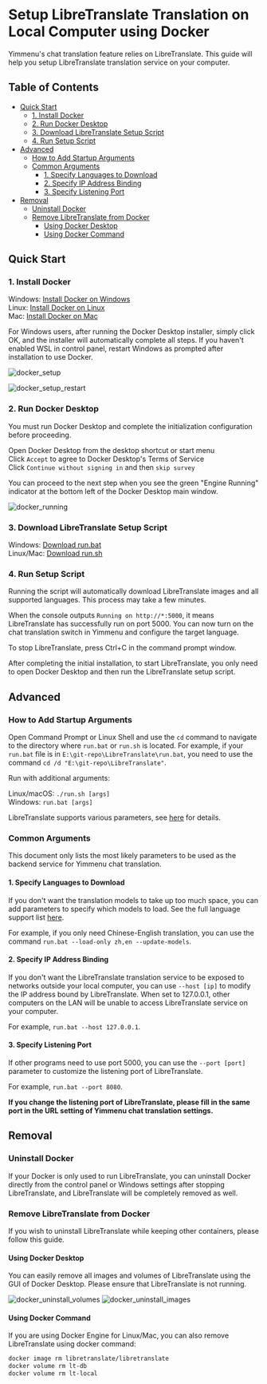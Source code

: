 # Setup LibreTranslate Translation on Local Computer using Docker
<!-- 中文说明：本指南介绍如何使用Docker在本地计算机部署LibreTranslate翻译服务 -->

Yimmenu's chat translation feature relies on LibreTranslate. This guide will help you setup LibreTranslate translation service on your computer.

## Table of Contents
<!-- 目录章节：以下为文档结构导航 -->
 - [Quick Start](#quick-start)
   - [1. Install Docker](#1-install-docker)
   - [2. Run Docker Desktop](#2-run-docker-desktop)
   - [3. Download LibreTranslate Setup Script](#3-download-libretranslate-setup-script)
   - [4. Run Setup Script](#4-run-setup-script)
 - [Advanced](#advanced)
   - [How to Add Startup Arguments](#how-to-add-startup-arguments)
   - [Common Arguments](#common-arguments)
     - [1. Specify Languages to Download](#1-specify-languages-to-download)
     - [2. Specify IP Address Binding](#2-specify-ip-address-binding)
     - [3. Specify Listening Port](#3-specify-listening-port)
 - [Removal](#removal)
    - [Uninstall Docker](#uninstall-docker)
    - [Remove LibreTranslate from Docker](#remove-libretranslate-from-docker)
      - [Using Docker Desktop](#using-docker-desktop)
      - [Using Docker Command](#using-docker-command)
      
## Quick Start

### 1. Install Docker
<!-- 安装步骤：根据操作系统选择对应的Docker安装方式 -->

Windows: [Install Docker on Windows](https://docs.docker.com/desktop/install/windows-install/) \
Linux: [Install Docker on Linux](https://docs.docker.com/desktop/install/linux-install/) \
Mac: [Install Docker on Mac](https://docs.docker.com/desktop/install/mac-install/)

For Windows users, after running the Docker Desktop installer, simply click OK, and the installer will automatically complete all steps. If you haven't enabled WSL in control panel, restart Windows as prompted after installation to use Docker.

![docker_setup](https://github.com/sch-lda/YimMenu/assets/54973190/96b42f4e-dedc-4ba8-96af-496490325f0a)
<!-- 图示说明：Docker安装界面示意图 -->
![docker_setup_restart](https://github.com/sch-lda/YimMenu/assets/54973190/728842f0-b364-4ad6-ab24-302967fbc4db)

### 2. Run Docker Desktop
<!-- 操作说明：启动Docker Desktop并完成初始化配置 -->

You must run Docker Desktop and complete the initialization configuration before proceeding.

Open Docker Desktop from the desktop shortcut or start menu \
Click `Accept` to agree to Docker Desktop's Terms of Service \
Click `Continue without signing in` and then `skip survey`

You can proceed to the next step when you see the green "Engine Running" indicator at the bottom left of the Docker Desktop main window.

![docker_running](https://github.com/sch-lda/YimMenu/assets/54973190/eb7f7e7e-2e05-431d-9bfa-5f7048cff588)

### 3. Download LibreTranslate Setup Script
<!-- 文件下载：根据操作系统选择对应的脚本文件 -->

Windows: [Download run.bat](https://raw.githubusercontent.com/LibreTranslate/LibreTranslate/main/run.bat) \
Linux/Mac: [Download run.sh](https://raw.githubusercontent.com/LibreTranslate/LibreTranslate/main/run.sh)

### 4. Run Setup Script
<!-- 执行脚本：运行脚本自动下载所需镜像和语言模型 -->

Running the script will automatically download LibreTranslate images and all supported languages. This process may take a few minutes.

When the console outputs `Running on http://*:5000`, it means LibreTranslate has successfully run on port 5000. You can now turn on the chat translation switch in Yimmenu and configure the target language.

To stop LibreTranslate, press Ctrl+C in the command prompt window.

After completing the initial installation, to start LibreTranslate, you only need to open Docker Desktop and then run the LibreTranslate setup script.

## Advanced
<!-- 高级配置：自定义安装参数和运行设置 -->

### How to Add Startup Arguments
<!-- 参数说明：通过命令行参数自定义服务配置 -->

Open Command Prompt or Linux Shell and use the `cd` command to navigate to the directory where `run.bat` or `run.sh` is located. For example, if your `run.bat` file is in `E:\git-repo\LibreTranslate\run.bat`, you need to use the command `cd /d "E:\git-repo\LibreTranslate"`.

Run with additional arguments:

Linux/macOS: `./run.sh [args]` \
Windows: `run.bat [args]`

LibreTranslate supports various parameters, see [here](https://github.com/LibreTranslate/LibreTranslate?tab=readme-ov-file#arguments) for details.

### Common Arguments
<!-- 常用参数：列举最可能用到的配置参数 -->

This document only lists the most likely parameters to be used as the backend service for Yimmenu chat translation.

#### 1. Specify Languages to Download
<!-- 语言选择：限制下载的语言模型以节省空间 -->

If you don't want the translation models to take up too much space, you can add parameters to specify which models to load. See the full language support list [here](https://www.argosopentech.com/argospm/index/). 

For example, if you only need Chinese-English translation, you can use the command `run.bat --load-only zh,en --update-models`.

#### 2. Specify IP Address Binding
<!-- 网络配置：设置服务绑定的IP地址 -->

If you don't want the LibreTranslate translation service to be exposed to networks outside your local computer, you can use `--host [ip]` to modify the IP address bound by LibreTranslate. When set to 127.0.0.1, other computers on the LAN will be unable to access LibreTranslate service on your computer. 

For example, `run.bat --host 127.0.0.1`.

#### 3. Specify Listening Port
<!-- 端口设置：修改服务监听端口号 -->

If other programs need to use port 5000, you can use the `--port [port]` parameter to customize the listening port of LibreTranslate. 

For example, `run.bat --port 8080`.

**If you change the listening port of LibreTranslate, please fill in the same port in the URL setting of Yimmenu chat translation settings.**

## Removal
<!-- 卸载指南：如何移除Docker和LibreTranslate -->

### Uninstall Docker
<!-- 完全卸载：移除Docker及其所有组件 -->

If your Docker is only used to run LibreTranslate, you can uninstall Docker directly from the control panel or Windows settings after stopping LibreTranslate, and LibreTranslate will be completely removed as well.

### Remove LibreTranslate from Docker
<!-- 部分卸载：仅移除LibreTranslate相关组件 -->

If you wish to uninstall LibreTranslate while keeping other containers, please follow this guide.

#### Using Docker Desktop
<!-- 图形界面：通过Docker Desktop进行卸载操作 -->

You can easily remove all images and volumes of LibreTranslate using the GUI of Docker Desktop. Please ensure that LibreTranslate is not running.

![docker_uninstall_volumes](https://github.com/sch-lda/YimMenu/assets/54973190/bb1201dc-1fb9-4208-bda7-2dc61ac59355)
![docker_uninstall_images](https://github.com/sch-lda/YimMenu/assets/54973190/0ca02c98-a008-49db-9cf1-f36dec88c9fc)

#### Using Docker Command
<!-- 命令行：使用docker命令进行卸载操作 -->

If you are using Docker Engine for Linux/Mac, you can also remove LibreTranslate using docker command:

```bash
docker image rm libretranslate/libretranslate
docker volume rm lt-db
docker volume rm lt-local
```

